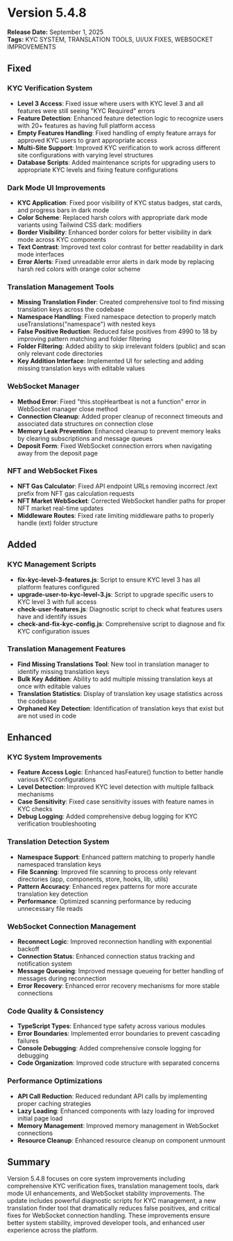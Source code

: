 # Version 5.4.8
**Release Date:** September 1, 2025  
**Tags:** KYC SYSTEM, TRANSLATION TOOLS, UI/UX FIXES, WEBSOCKET IMPROVEMENTS

## Fixed

### KYC Verification System
- **Level 3 Access**: Fixed issue where users with KYC level 3 and all features were still seeing "KYC Required" errors
- **Feature Detection**: Enhanced feature detection logic to recognize users with 20+ features as having full platform access
- **Empty Features Handling**: Fixed handling of empty feature arrays for approved KYC users to grant appropriate access
- **Multi-Site Support**: Improved KYC verification to work across different site configurations with varying level structures
- **Database Scripts**: Added maintenance scripts for upgrading users to appropriate KYC levels and fixing feature configurations

### Dark Mode UI Improvements
- **KYC Application**: Fixed poor visibility of KYC status badges, stat cards, and progress bars in dark mode
- **Color Scheme**: Replaced harsh colors with appropriate dark mode variants using Tailwind CSS dark: modifiers
- **Border Visibility**: Enhanced border colors for better visibility in dark mode across KYC components
- **Text Contrast**: Improved text color contrast for better readability in dark mode interfaces
- **Error Alerts**: Fixed unreadable error alerts in dark mode by replacing harsh red colors with orange color scheme

### Translation Management Tools
- **Missing Translation Finder**: Created comprehensive tool to find missing translation keys across the codebase
- **Namespace Handling**: Fixed namespace detection to properly match useTranslations("namespace") with nested keys
- **False Positive Reduction**: Reduced false positives from 4990 to 18 by improving pattern matching and folder filtering
- **Folder Filtering**: Added ability to skip irrelevant folders (public) and scan only relevant code directories
- **Key Addition Interface**: Implemented UI for selecting and adding missing translation keys with editable values

### WebSocket Manager
- **Method Error**: Fixed "this.stopHeartbeat is not a function" error in WebSocket manager close method
- **Connection Cleanup**: Added proper cleanup of reconnect timeouts and associated data structures on connection close
- **Memory Leak Prevention**: Enhanced cleanup to prevent memory leaks by clearing subscriptions and message queues
- **Deposit Form**: Fixed WebSocket connection errors when navigating away from the deposit page

### NFT and WebSocket Fixes
- **NFT Gas Calculator**: Fixed API endpoint URLs removing incorrect /ext prefix from NFT gas calculation requests
- **NFT Market WebSocket**: Corrected WebSocket handler paths for proper NFT market real-time updates
- **Middleware Routes**: Fixed rate limiting middleware paths to properly handle (ext) folder structure

## Added

### KYC Management Scripts
- **fix-kyc-level-3-features.js**: Script to ensure KYC level 3 has all platform features configured
- **upgrade-user-to-kyc-level-3.js**: Script to upgrade specific users to KYC level 3 with full access
- **check-user-features.js**: Diagnostic script to check what features users have and identify issues
- **check-and-fix-kyc-config.js**: Comprehensive script to diagnose and fix KYC configuration issues

### Translation Management Features
- **Find Missing Translations Tool**: New tool in translation manager to identify missing translation keys
- **Bulk Key Addition**: Ability to add multiple missing translation keys at once with editable values
- **Translation Statistics**: Display of translation key usage statistics across the codebase
- **Orphaned Key Detection**: Identification of translation keys that exist but are not used in code

## Enhanced

### KYC System Improvements
- **Feature Access Logic**: Enhanced hasFeature() function to better handle various KYC configurations
- **Level Detection**: Improved KYC level detection with multiple fallback mechanisms
- **Case Sensitivity**: Fixed case sensitivity issues with feature names in KYC checks
- **Debug Logging**: Added comprehensive debug logging for KYC verification troubleshooting

### Translation Detection System
- **Namespace Support**: Enhanced pattern matching to properly handle namespaced translation keys
- **File Scanning**: Improved file scanning to process only relevant directories (app, components, store, hooks, lib, utils)
- **Pattern Accuracy**: Enhanced regex patterns for more accurate translation key detection
- **Performance**: Optimized scanning performance by reducing unnecessary file reads

### WebSocket Connection Management
- **Reconnect Logic**: Improved reconnection handling with exponential backoff
- **Connection Status**: Enhanced connection status tracking and notification system
- **Message Queueing**: Improved message queueing for better handling of messages during reconnection
- **Error Recovery**: Enhanced error recovery mechanisms for more stable connections

### Code Quality & Consistency
- **TypeScript Types**: Enhanced type safety across various modules
- **Error Boundaries**: Implemented error boundaries to prevent cascading failures
- **Console Debugging**: Added comprehensive console logging for debugging
- **Code Organization**: Improved code structure with separated concerns

### Performance Optimizations
- **API Call Reduction**: Reduced redundant API calls by implementing proper caching strategies
- **Lazy Loading**: Enhanced components with lazy loading for improved initial page load
- **Memory Management**: Improved memory management in WebSocket connections
- **Resource Cleanup**: Enhanced resource cleanup on component unmount

## Summary

Version 5.4.8 focuses on core system improvements including comprehensive KYC verification fixes, translation management tools, dark mode UI enhancements, and WebSocket stability improvements. The update includes powerful diagnostic scripts for KYC management, a new translation finder tool that dramatically reduces false positives, and critical fixes for WebSocket connection handling. These improvements ensure better system stability, improved developer tools, and enhanced user experience across the platform.